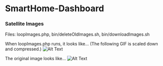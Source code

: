 # SmartHome-Dashboard

### Satellite Images
Files: loopImages.php, bin/deleteOldImages.sh, bin/downloadImages.sh

When loopImages.php runs, it looks like... (The following GIF is scaled down and compressed.)
![Alt Text](https://github.com/V0lD/SmartHome-Dashboard/raw/master/images/Australia.gif)

The original image looks like...
![Alt Text](https://github.com/V0lD/SmartHome-Dashboard/raw/master/images/australia_true_color_20160827183000.jpg)
